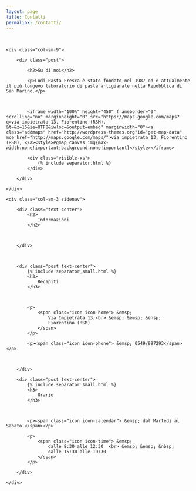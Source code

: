 ```yaml
---
layout: page
title: Contatti
permalink: /contatti/
---
```


<br>

<!--<section id="about" class="container content-section">-->
<div class="container-fluid">
  <div class="row content">
    

    <div class="col-sm-9">
        
        <div class="post">
        
            <h2>Su di noi</h2>
        
            <p>Lodi Pasta Fresca è stato fondato nel 1987 ed è attualmente il più longevo laboratorio di pasta artigianale nella Repubblica di San Marino.</p>
        
        
            
            <iframe width="100%" height="450" frameborder="0" scrolling="no" marginheight="0" src="https://maps.google.com/maps?q=via impietrata 13, Fiorentino (RSM), &t=&z=15&ie=UTF8&iwloc=&output=embed" marginwidth="0"><a class="addmaps" href="http://wordpress-themes.org"id="get-map-data" mce_href="http://maps.google.com/maps/">via impietrata 13, Fiorentino (RSM), </a><style>#gmap_canvas img{max-width:none!important;background:none!important}</style></iframe>
        
            <div class="visible-xs">
                {% include separator.html %}
            </div>
        
        </div>

    </div>
      
    <div class="col-sm-3 sidenav">
        
        <div class="text-center">
            <h2>
                Informazioni
            </h2>
            
            
            
        </div>
        
        
        
        <div class="post text-center">
            {% include separator_small.html %}
            <h3>
                Recapiti
            </h3>
            
            
            
            <p>
                <span class="icon icon-home"> &emsp; 
                    Via Impietrata 13,<br> &emsp; &emsp; &ensp;
                    Fiorentino (RSM)
                </span>
            </p>
            
            <p><span class="icon icon-phone"> &emsp; 0549/997293</span></p>
            
            
            
        </div>
        
        <div class="post text-center">
            {% include separator_small.html %}
            <h3>
                Orario
            </h3>
            
            
            
            <p><span class="icon icon-calendar"> &emsp; dal Martedì al Sabato </span></p>
            
            <p>
                <span class="icon icon-time"> &emsp; 
                    dalle 8:30 alle 12:30  <br> &emsp; &emsp; &nbsp;
                    dalle 15:30 alle 19:30
                </span>
            </p>
            
        </div>
     
    </div>
      
  </div>
</div>

<!--</section>-->

<br>

